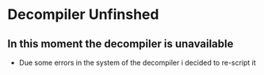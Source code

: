# Decompiler Unfinshed
## In this moment the decompiler is unavailable

- Due some errors in the system of the decompiler i decided to re-script it